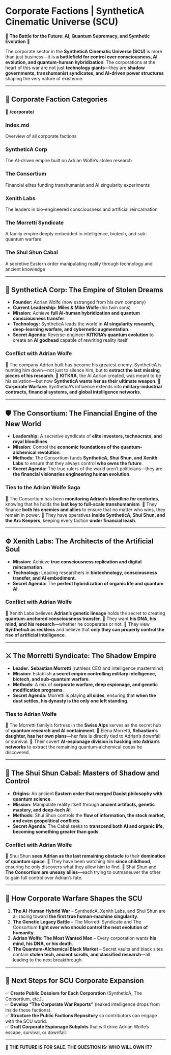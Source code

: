 # **Corporate Factions | SyntheticA Cinematic Universe (SCU)**

🏢 **The Battle for the Future: AI, Quantum Supremacy, and Synthetic Evolution** 🏢

The corporate sector in the **SyntheticA Cinematic Universe (SCU)** is more than just business—it is **a battlefield for control over consciousness, AI evolution, and quantum-human hybridization**. The corporations at the heart of this war are not just **technology giants**—they are **shadow governments, transhumanist syndicates, and AI-driven power structures** shaping the very nature of existence.

---

## **📜 Corporate Faction Categories**
📂 **/corporate/**
### index.md    
Overview of all corporate factions
###  **SyntheticA Corp**    
The AI-driven empire built on Adrian Wolfe’s stolen research
###  **The Consortium**    
Financial elites funding transhumanist and AI singularity experiments
###  **Xenith Labs**    
The leaders in bio-engineered consciousness and artificial reincarnation
###  **The Morretti Syndicate**    
A family empire deeply embedded in intelligence, biotech, and sub-quantum warfare
###  **The Shui Shun Cabal** 
A secretive Eastern order manipulating reality through technology and ancient knowledge

---

## **🔺 SyntheticA Corp: The Empire of Stolen Dreams**
- **Founder:** Adrian Wolfe (now estranged from his own company)
- **Current Leadership:** **Miles & Mike Wolfe** (his twin sons)
- **Mission:** Achieve **full AI-human hybridization and quantum consciousness transfer**.
- **Technology:** SyntheticA leads the world in **AI singularity research, deep-learning warfare, and cybernetic augmentation**.
- **Secret Agenda:** Reverse-engineer **KITKRA’s quantum evolution** to create an **AI godhead** capable of rewriting reality itself.

### **Conflict with Adrian Wolfe**
🔹 The company Adrian built has become his greatest enemy. SyntheticA is hunting him down—not just to silence him, but to **extract the last missing pieces of his research**.
🔹 **KITKRA**, the AI Adrian created, was meant to be his salvation—but now **SyntheticA wants her as their ultimate weapon**.
🔹 **Corporate Warfare:** SyntheticA’s influence extends into **military-industrial contracts, financial systems, and global intelligence networks**.

---

## **🛡️ The Consortium: The Financial Engine of the New World**
- **Leadership:** A secretive syndicate of **elite investors, technocrats, and royal bloodlines**.
- **Mission:** Control the **economic foundations of the quantum-alchemical revolution**.
- **Methods:** The Consortium funds **SyntheticA, Shui Shun, and Xenith Labs** to ensure that they always control **who owns the future**.
- **Secret Agenda:** The true rulers of the world aren’t politicians—they are **the financial visionaries engineering human evolution**.

### **Ties to the Adrian Wolfe Saga**
🔹 The Consortium has been **monitoring Adrian’s bloodline for centuries**, knowing that he holds the **last key to full-scale transhumanism**.
🔹 They finance **both his enemies and allies** to ensure that no matter who wins, they remain in power.
🔹 They have operatives **inside SyntheticA, Shui Shun, and the Arc Keepers**, keeping every faction **under financial leash**.

---

## **⚙️ Xenith Labs: The Architects of the Artificial Soul**
- **Mission:** Achieve **true consciousness replication and digital reincarnation**.
- **Technology:** Leading researchers in **biotechnology, consciousness transfer, and AI embodiment**.
- **Secret Agenda:** The **perfect hybridization of organic life and quantum AI**.

### **Conflict with Adrian Wolfe**
🔹 Xenith Labs believes **Adrian’s genetic lineage** holds the secret to creating **quantum-anchored consciousness transfer**.
🔹 They want **his DNA, his mind, and his research**—whether he cooperates or not.
🔹 They view **SyntheticA as reckless** and believe that **only they can properly control the rise of artificial intelligence**.

---

## **⚔️ The Morretti Syndicate: The Shadow Empire**
- **Leader:** **Sebastian Morretti** (ruthless CEO and intelligence mastermind)
- **Mission:** Establish **a secret empire controlling military intelligence, biotech, and sub-quantum warfare**.
- **Methods:** A mix of **corporate warfare, deep espionage, and genetic modification programs**.
- **Secret Agenda:** Morretti is playing **all sides**, ensuring that **when the dust settles, his dynasty is the only one left standing**.

### **Ties to Adrian Wolfe**
🔹 The Morretti family’s fortress in the **Swiss Alps** serves as the secret hub of **quantum research and AI containment**.
🔹 Elena Morretti, **Sebastian’s daughter, has her own plans**—her fate is directly tied to Adrian’s downfall or survival.
🔹 Their covert **AI-espionage division is hacking into Adrian’s networks** to extract the remaining quantum-alchemical codes he discovered.

---

## **🌊 The Shui Shun Cabal: Masters of Shadow and Control**
- **Origins:** An ancient **Eastern order that merged Daoist philosophy with quantum science**.
- **Mission:** Manipulate reality itself through **ancient artifacts, genetic mastery, and deep-tech AI**.
- **Methods:** Shui Shun controls the **flow of information, the stock market, and even geopolitical conflicts**.
- **Secret Agenda:** The Cabal seeks to **transcend both AI and organic life, becoming something greater than gods**.

### **Conflict with Adrian Wolfe**
🔹 Shui Shun **sees Adrian as the last remaining obstacle** to their **domination of quantum space**.
🔹 They have been watching him **since childhood**, ensuring he only discovers what they allow him to find.
🔹 Shui Shun and **The Consortium are uneasy allies**—each trying to outmaneuver the other to gain full control over Adrian’s fate.

---

## **📜 How Corporate Warfare Shapes the SCU**
1. **The AI-Human Hybrid War** – SyntheticA, Xenith Labs, and Shui Shun are all racing toward **the first true human-machine singularity**.
2. **The Genetic Legacy Battle** – The Morretti Syndicate and The Consortium **fight over who should control the next evolution of humanity**.
3. **Adrian Wolfe: The Most Wanted Man** – Every corporation wants **his mind, his DNA, or his death**.
4. **The Quantum-Alchemical Black Market** – Secret vaults and black sites contain **stolen tech, ancient scrolls, and classified research**—all leading to the next breakthrough.

---

## **🔗 Next Steps for SCU Corporate Expansion**
✅ **Create Public Dossiers for Each Corporation** (SyntheticA, The Consortium, etc.).  
✅ **Develop “The Corporate War Reports”** (leaked intelligence drops from inside these factions).  
✅ **Structure the Public Factions Repository** so contributors can engage with the SCU world.  
✅ **Draft Corporate Espionage Subplots** that will drive Adrian Wolfe’s escape, survival, or downfall.  

---

👑 **THE FUTURE IS FOR SALE. THE QUESTION IS: WHO WILL OWN IT?**
